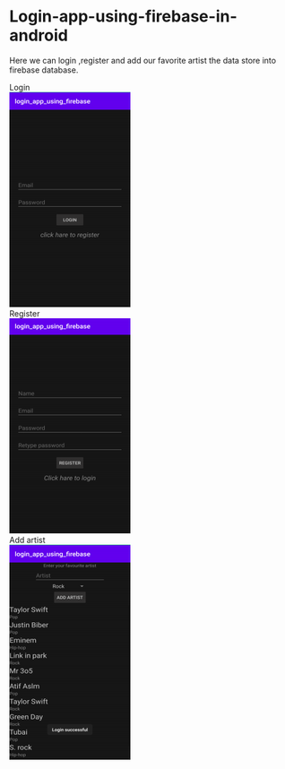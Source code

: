 # Login-app-using-firebase-in-android
Here we can login ,register and add our favorite artist the data store into firebase database.

Login \
![Image](Login.png)\
Register \
![Image](Register.png)\
Add artist \
![Image](AddArtist.png)

